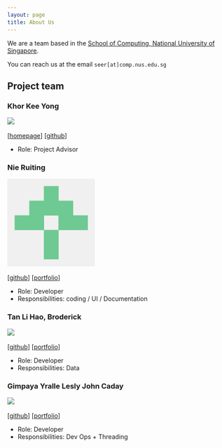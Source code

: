 ```yaml
---
layout: page
title: About Us
---
```


We are a team based in the [School of Computing, National University of Singapore](http://www.comp.nus.edu.sg).

You can reach us at the email `seer[at]comp.nus.edu.sg`

## Project team

### Khor Kee Yong

<img src="images/johndoe.png" width="200px">

[[homepage](http://www.comp.nus.edu.sg/~damithch)]
[[github](https://github.com/kaydenkhor)]


* Role: Project Advisor

### Nie Ruiting

<img src="images/ruiting1.png" width="200px">

[[github](https://github.com/Ruiting1)]
[[portfolio](team/ruiting1.md)]

* Role: Developer
* Responsibilities: coding / UI / Documentation

### Tan Li Hao, Broderick

<img src="images/johndoe.png" width="200px">

[[github](https://github.com/e0262191)]
[[portfolio](team/johndoe.md)]

* Role: Developer
* Responsibilities: Data

### Gimpaya Yralle Lesly John Caday

<img src="images/johndoe.png" width="200px">

[[github](https://github.com/Mr-YaRou)]
[[portfolio](team/johndoe.md)]

* Role: Developer
* Responsibilities: Dev Ops + Threading

